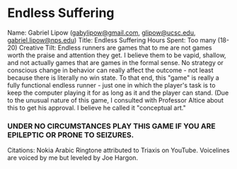 # Endless Suffering
Name: Gabriel Lipow (gabylipow@gmail.com, glipow@ucsc.edu, gabriel.lipow@nps.edu)
Title: Endless Suffering
Hours Spent: Too many (18-20)
Creative Tilt: Endless runners are games that to me are not games worth the praise and attention they get.
I believe them to be vapid, shallow, and not actually games that are games in the formal sense. No strategy
or conscious change in behavior can really affect the outcome - not least because there is literally no win state.
To that end, this "game" is really a fully functional endless runner - just one in which the player's task is to
keep the computer playing it for as long as it and the player can stand. (Due to the unusual nature of this game,
I consulted with Professor Altice about this to get his approval. I believe he called it "conceptual art."

### UNDER NO CIRCUMSTANCES PLAY THIS GAME IF YOU ARE EPILEPTIC OR PRONE TO SEIZURES.

Citations: Nokia Arabic Ringtone attributed to Triaxis on YouTube. Voicelines are voiced by me but leveled by Joe Hargon.
 
